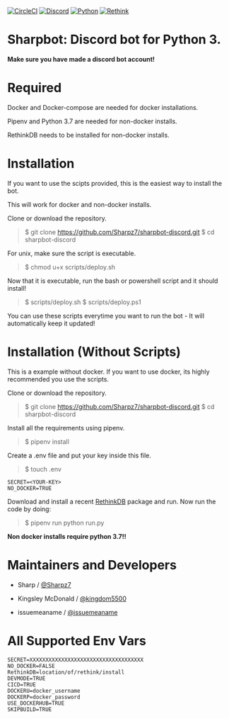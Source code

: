 [![CircleCI](https://circleci.com/gh/Sharpz7/sharpbot-discord.svg?style=svg)](https://circleci.com/gh/Sharpz7/sharpbot-discord)
[![Discord](https://img.shields.io/discord/467653644179996683.svg?style=popout)](https://discord.gg/JvQTwVW)
[![Python](https://img.shields.io/badge/python-3.7+-yellow.svg)](https://www.python.org/downloads/release/python-370/)
[![Rethink](https://img.shields.io/badge/rethink-recent-blue.svg)](https://rethinkdb.com/docs/install/windows/)


Sharpbot: Discord bot for Python 3.
============================================
**Make sure you have made a discord bot account!**

Required
============
Docker and Docker-compose are needed for docker installations.

Pipenv and Python 3.7 are needed for non-docker installs.

RethinkDB needs to be installed for non-docker installs.

Installation
============

If you want to use the scipts provided, this is the easiest way to install the bot.

This will work for docker and non-docker installs.

Clone or download the repository.

> \$ git clone https://github.com/Sharpz7/sharpbot-discord.git
> \$ cd sharpbot-discord

For unix, make sure the script is executable.

> \$ chmod u+x scripts/deploy.sh

Now that it is executable, run the bash or powershell script and it should install!

> \$ scripts/deploy.sh
> \$ scripts/deploy.ps1

You can use these scripts everytime you want to run the bot - It will automatically keep it updated!

Installation (Without Scripts)
============

This is a example without docker.
If you want to use docker, its highly recommended you use the scripts.

Clone or download the repository.

> \$ git clone https://github.com/Sharpz7/sharpbot-discord.git
> \$ cd sharpbot-discord

Install all the requirements using pipenv.

> \$ pipenv install

Create a .env file and put your key inside this file.

> \$ touch .env
```
SECRET=<YOUR-KEY>
NO_DOCKER=TRUE
```

Download and install a recent [RethinkDB](https://rethinkdb.com/docs/install/windows/) package and run.
Now run the code by doing:

> \$ pipenv run python run.py

**Non docker installs require python 3.7!!**

Maintainers and Developers
==========

-   Sharp / [@Sharpz7](https://github.com/Sharpz7)

-   Kingsley McDonald / [@kingdom5500](https://github.com/kingdom5500)

-   issuemeaname / [@issuemeaname](https://github.com/issuemeaname)

All Supported Env Vars
========================

```console
SECRET=XXXXXXXXXXXXXXXXXXXXXXXXXXXXXXXXXXXX
NO_DOCKER=FALSE
RethinkDB=location/of/rethink/install
DEVMODE=TRUE
CICD=TRUE
DOCKERU=docker_username
DOCKERP=docker_password
USE_DOCKERHUB=TRUE
SKIPBUILD=TRUE
```

